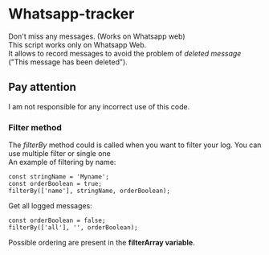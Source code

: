 # Whatsapp-tracker
Don't miss any messages. (Works on Whatsapp web)<br />
This script works only on Whatsapp Web. <br />
It allows to record messages to avoid the problem of *deleted message* ("This message has been deleted").<br />

## Pay attention ##
I am not responsible for any incorrect use of this code.

### Filter method ###
The *filterBy* method could is called when you want to filter your log. You can use multiple filter or single one <br />
An example of filtering by name:
``` 
const stringName = 'Myname';
const orderBoolean = true;
filterBy(['name'], stringName, orderBoolean); 
```
Get all logged messages:
``` 
const orderBoolean = false;
filterBy(['all'], '', orderBoolean); 
```

Possible ordering are present in the **filterArray variable**.
